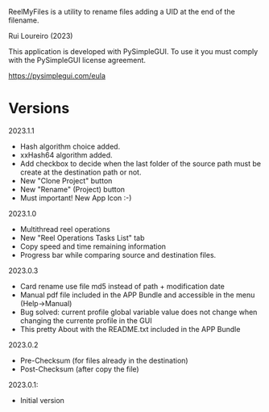 ReelMyFiles is a utility to rename files adding a UID at the end of the filename.

Rui Loureiro (2023)

This application is developed with PySimpleGUI. To use it you must comply with the PySimpleGUI license agreement.

https://pysimplegui.com/eula

# Versions
2023.1.1
- Hash algorithm choice added.
- xxHash64 algorithm added.
- Add checkbox to decide when the last folder of the source path must be create at the destination path or not.
- New "Clone Project" button
- New "Rename" (Project) button
- Must important! New App Icon :-)

2023.1.0
- Multithread reel operations
- New "Reel Operations Tasks List" tab
- Copy speed and time remaining information
- Progress bar while comparing source and destination files.

2023.0.3
- Card rename use file md5 instead of path + modification date
- Manual pdf file included in the APP Bundle and accessible in the menu (Help->Manual) 
- Bug solved: current profile global variable value does not change when changing the currente profile in the GUI
- This pretty About with the README.txt included in the APP Bundle

2023.0.2
- Pre-Checksum (for files already in the destination)
- Post-Checksum (after copy the file)

2023.0.1:
- Initial version

